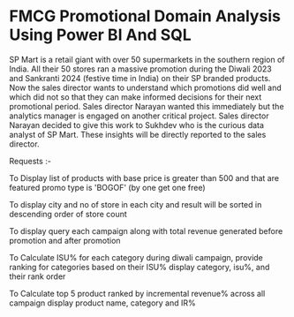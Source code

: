 # FMCG Promotional Domain Analysis Using Power BI And SQL
 
SP Mart is a retail giant with over 50 supermarkets in the southern region of India. All their 50 stores ran a massive promotion during the Diwali 2023 and Sankranti 2024 (festive time in India) on their SP branded products. Now the sales director wants to understand which promotions did well and which did not so that they can make informed decisions for their next promotional period. Sales director Narayan wanted this immediately but the analytics manager is engaged on another critical project. Sales director Narayan decided to give this work to Sukhdev who is the curious data analyst of SP Mart. These insights will be directly reported to the sales director.

Requests :- 

To Display list of products with base price is greater than 500 and that are featured promo type is 'BOGOF' (by one get one free)

To display city and no of store in each city and result will be sorted in descending order of store count

To display query each campaign along with total revenue generated before promotion and after promotion

To Calculate ISU% for each category during diwali campaign, provide ranking for categories based on their ISU% display category, isu%, and their rank order

To Calculate top 5 product ranked by incremental revenue% across all campaign display product name, category and IR%